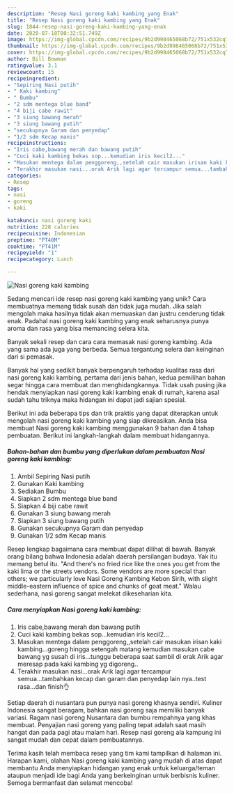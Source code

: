 ```yaml
---
description: "Resep Nasi goreng kaki kambing yang Enak"
title: "Resep Nasi goreng kaki kambing yang Enak"
slug: 1844-resep-nasi-goreng-kaki-kambing-yang-enak
date: 2020-07-18T00:32:51.749Z
image: https://img-global.cpcdn.com/recipes/9b2d998465068b72/751x532cq70/nasi-goreng-kaki-kambing-foto-resep-utama.jpg
thumbnail: https://img-global.cpcdn.com/recipes/9b2d998465068b72/751x532cq70/nasi-goreng-kaki-kambing-foto-resep-utama.jpg
cover: https://img-global.cpcdn.com/recipes/9b2d998465068b72/751x532cq70/nasi-goreng-kaki-kambing-foto-resep-utama.jpg
author: Bill Bowman
ratingvalue: 3.1
reviewcount: 15
recipeingredient:
- "Sepiring Nasi putih"
- " Kaki kambing"
- " Bumbu"
- "2 sdm mentega blue band"
- "4 biji cabe rawit"
- "3 siung bawang merah"
- "3 siung bawang putih"
- "secukupnya Garam dan penyedap"
- "1/2 sdm Kecap manis"
recipeinstructions:
- "Iris cabe,bawang merah dan bawang putih"
- "Cuci kaki kambing bekas sop...kemudian iris kecil2..."
- "Masukan mentega dalam penggoreng,,setelah cair masukan irisan kaki kambing...goreng hingga setengah matang kemudian masukan cabe bawang yg susah di iris...tunggu beberapa saat sambil di orak Arik agar meresap pada kaki kambing yg digoreng.."
- "Terakhir masukan nasi...orak Arik lagi agar tercampur semua...tambahkan kecap dan garam dan penyedap lain nya..test rasa...dan finish👌"
categories:
- Resep
tags:
- nasi
- goreng
- kaki

katakunci: nasi goreng kaki 
nutrition: 228 calories
recipecuisine: Indonesian
preptime: "PT40M"
cooktime: "PT41M"
recipeyield: "1"
recipecategory: Lunch

---
```



![Nasi goreng kaki kambing](https://img-global.cpcdn.com/recipes/9b2d998465068b72/751x532cq70/nasi-goreng-kaki-kambing-foto-resep-utama.jpg)

Sedang mencari ide resep nasi goreng kaki kambing yang unik? Cara membuatnya memang tidak susah dan tidak juga mudah. Jika salah mengolah maka hasilnya tidak akan memuaskan dan justru cenderung tidak enak. Padahal nasi goreng kaki kambing yang enak seharusnya punya aroma dan rasa yang bisa memancing selera kita.

Banyak sekali resep dan cara cara memasak nasi goreng kambing. Ada yang sama ada juga yang berbeda. Semua tergantung selera dan keinginan dari si pemasak.

Banyak hal yang sedikit banyak berpengaruh terhadap kualitas rasa dari nasi goreng kaki kambing, pertama dari jenis bahan, kedua pemilihan bahan segar hingga cara membuat dan menghidangkannya. Tidak usah pusing jika hendak menyiapkan nasi goreng kaki kambing enak di rumah, karena asal sudah tahu triknya maka hidangan ini dapat jadi sajian spesial.


Berikut ini ada beberapa tips dan trik praktis yang dapat diterapkan untuk mengolah nasi goreng kaki kambing yang siap dikreasikan. Anda bisa membuat Nasi goreng kaki kambing menggunakan 9 bahan dan 4 tahap pembuatan. Berikut ini langkah-langkah dalam membuat hidangannya.

<!--inarticleads1-->

##### Bahan-bahan dan bumbu yang diperlukan dalam pembuatan Nasi goreng kaki kambing:

1. Ambil Sepiring Nasi putih
1. Gunakan  Kaki kambing
1. Sediakan  Bumbu
1. Siapkan 2 sdm mentega blue band
1. Siapkan 4 biji cabe rawit
1. Gunakan 3 siung bawang merah
1. Siapkan 3 siung bawang putih
1. Gunakan secukupnya Garam dan penyedap
1. Gunakan 1/2 sdm Kecap manis


Resep lengkap bagaimana cara membuat dapat dilihat di bawah. Banyak orang bilang bahwa Indonesia adalah daerah persilangan budaya. Yak itu memang betul itu. &#34;And there&#39;s no fried rice like the ones you get from the kaki lima or the streets vendors. Some vendors are more special than others; we particularly love Nasi Goreng Kambing Kebon Sirih, with slight middle-eastern influence of spice and chunks of goat meat.&#34; Walau sederhana, nasi goreng sangat melekat dikeseharian kita. 

<!--inarticleads2-->

##### Cara menyiapkan Nasi goreng kaki kambing:

1. Iris cabe,bawang merah dan bawang putih
1. Cuci kaki kambing bekas sop...kemudian iris kecil2...
1. Masukan mentega dalam penggoreng,,setelah cair masukan irisan kaki kambing...goreng hingga setengah matang kemudian masukan cabe bawang yg susah di iris...tunggu beberapa saat sambil di orak Arik agar meresap pada kaki kambing yg digoreng..
1. Terakhir masukan nasi...orak Arik lagi agar tercampur semua...tambahkan kecap dan garam dan penyedap lain nya..test rasa...dan finish👌


Setiap daerah di nusantara pun punya nasi goreng khasnya sendiri. Kuliner Indonesia sangat beragam, bahkan nasi goreng saja memiliki banyak variasi. Ragam nasi goreng Nusantara dan bumbu rempahnya yang khas membuat. Penyajian nasi goreng yang paling tepat adalah saat masih hangat dan pada pagi atau malam hari. Resep nasi goreng ala kampung ini sangat mudah dan cepat dalam pembuatannya. 

Terima kasih telah membaca resep yang tim kami tampilkan di halaman ini. Harapan kami, olahan Nasi goreng kaki kambing yang mudah di atas dapat membantu Anda menyiapkan hidangan yang enak untuk keluarga/teman ataupun menjadi ide bagi Anda yang berkeinginan untuk berbisnis kuliner. Semoga bermanfaat dan selamat mencoba!
